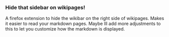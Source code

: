 ### Hide that sidebar on wikipages!
A firefox extension to hide the wikibar on the right side of wikipages. Makes it easier to read your markdown pages. Maybe Ill add more adjustments to this to let you customize how the markdown is displayed.
